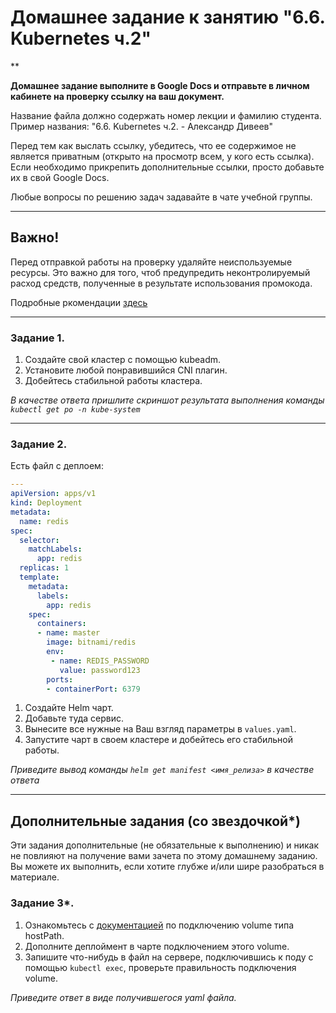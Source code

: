 # Домашнее задание к занятию "6.6. Kubernetes ч.2"

**

**Домашнее задание выполните в Google Docs и отправьте в личном кабинете на проверку ссылку на ваш документ.**

Название файла должно содержать номер лекции и фамилию студента. Пример названия: "6.6. Kubernetes ч.2. - Александр Дивеев"

Перед тем как выслать ссылку, убедитесь, что ее содержимое не является приватным (открыто на просмотр всем, у кого есть ссылка). Если необходимо прикрепить дополнительные ссылки, просто добавьте их в свой Google Docs.

Любые вопросы по решению задач задавайте в чате учебной группы.

---

 

## Важно!

Перед отправкой работы на проверку удаляйте неиспользуемые ресурсы.
Это важно для того, чтоб предупредить неконтролируемый расход средств, полученные в результате использования промокода.

Подробные ркомендации [здесь](https://github.com/netology-code/sdvps-homeworks/tree/main/recommend)

---

### Задание 1.

1. Создайте свой кластер с помощью kubeadm.
1. Установите любой понравившийся CNI плагин.
1. Добейтесь стабильной работы кластера.

*В качестве ответа пришлите скриншот результата выполнения команды `kubectl get po -n kube-system`*

---

### Задание 2.

Есть файл с деплоем:

```yaml
---
apiVersion: apps/v1
kind: Deployment
metadata:
  name: redis
spec:
  selector:
    matchLabels:
      app: redis
  replicas: 1
  template:
    metadata:
      labels:
        app: redis
    spec:
      containers:
      - name: master
        image: bitnami/redis
        env:
         - name: REDIS_PASSWORD
           value: password123
        ports:
        - containerPort: 6379
```

1. Создайте Helm чарт.
1. Добавьте туда сервис.
1. Вынесите все нужные на Ваш взгляд параметры в `values.yaml`.
1. Запустите чарт в своем кластере и добейтесь его стабильной работы.

*Приведите вывод команды `helm get manifest <имя_релиза>` в качестве ответа*

---
## Дополнительные задания (со звездочкой*)

Эти задания дополнительные (не обязательные к выполнению) и никак не повлияют на получение вами зачета по этому домашнему заданию. Вы можете их выполнить, если хотите глубже и/или шире разобраться в материале.

### Задание 3*.

1. Ознакомьтесь с [документацией](https://kubernetes.io/docs/concepts/storage/volumes/#hostpath) по подключению volume типа hostPath.
1. Дополните деплоймент в чарте подключением этого volume.
1. Запишите что-нибудь в файл на сервере, подключившись к поду с помощью `kubectl exec`, проверьте правильность подключения volume.

*Приведите ответ в виде получившегося yaml файла.*
